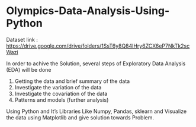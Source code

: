 # Olympics-Data-Analysis-Using-Python

Dataset link : https://drive.google.com/drive/folders/1SsT6y8Q84lHry6ZCX6eP7NkTk2scWazi

In order to achive the Solution, several steps of Exploratory Data Analysis (EDA) will be done
1) Getting the data and brief summary of the data
2) Investigate the variation of the data
3) Investigate the covariation of the data
4) Patterns and models (further analysis)
   
   
Using Python and It’s Libraries Like Numpy, Pandas, sklearn and Visualize the data using Matplotlib and give solution towards Problem.
